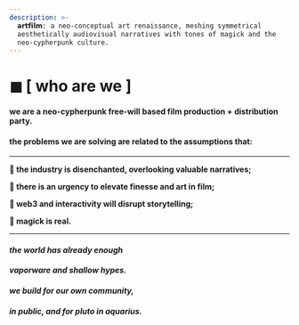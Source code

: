 ```yaml
---
description: >-
  𝗮𝗿𝘁𝗳𝗶𝗹𝗺: a neo-conceptual art renaissance, meshing symmetrical
  aesthetically audiovisual narratives with tones of magick and the
  neo-cypherpunk culture.
---
```


# ◼ \[ who are we ]

#### w**e are a neo-cypherpunk free-will based film production + distribution party.**

#### **the problems we are solving are related to the assumptions that:**

****

**🌹 the industry is disenchanted, overlooking valuable narratives;**

**🌹 there is an urgency to elevate finesse and art in film;**

**🌹 web3 and interactivity will disrupt storytelling;**

**🌹 magick is real.**

****

#### _**the world has already enough**_&#x20;

#### _**vaporware and shallow hypes.**_&#x20;

#### _**we build for our own community,**_&#x20;

#### _**in public, and for pluto in aquarius.**_
